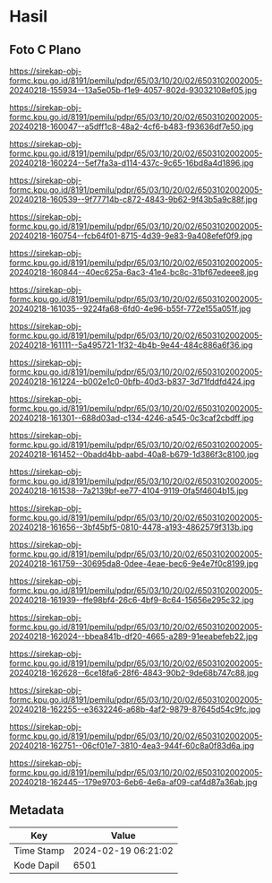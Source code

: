 # Hasil

## Foto C Plano

https://sirekap-obj-formc.kpu.go.id/8191/pemilu/pdpr/65/03/10/20/02/6503102002005-20240218-155934--13a5e05b-f1e9-4057-802d-93032108ef05.jpg

https://sirekap-obj-formc.kpu.go.id/8191/pemilu/pdpr/65/03/10/20/02/6503102002005-20240218-160047--a5dff1c8-48a2-4cf6-b483-f93636df7e50.jpg

https://sirekap-obj-formc.kpu.go.id/8191/pemilu/pdpr/65/03/10/20/02/6503102002005-20240218-160224--5ef7fa3a-d114-437c-9c65-16bd8a4d1896.jpg

https://sirekap-obj-formc.kpu.go.id/8191/pemilu/pdpr/65/03/10/20/02/6503102002005-20240218-160539--9f77714b-c872-4843-9b62-9f43b5a9c88f.jpg

https://sirekap-obj-formc.kpu.go.id/8191/pemilu/pdpr/65/03/10/20/02/6503102002005-20240218-160754--fcb64f01-8715-4d39-9e83-9a408efef0f9.jpg

https://sirekap-obj-formc.kpu.go.id/8191/pemilu/pdpr/65/03/10/20/02/6503102002005-20240218-160844--40ec625a-6ac3-41e4-bc8c-31bf67edeee8.jpg

https://sirekap-obj-formc.kpu.go.id/8191/pemilu/pdpr/65/03/10/20/02/6503102002005-20240218-161035--9224fa68-6fd0-4e96-b55f-772e155a051f.jpg

https://sirekap-obj-formc.kpu.go.id/8191/pemilu/pdpr/65/03/10/20/02/6503102002005-20240218-161111--5a495721-1f32-4b4b-9e44-484c886a6f36.jpg

https://sirekap-obj-formc.kpu.go.id/8191/pemilu/pdpr/65/03/10/20/02/6503102002005-20240218-161224--b002e1c0-0bfb-40d3-b837-3d71fddfd424.jpg

https://sirekap-obj-formc.kpu.go.id/8191/pemilu/pdpr/65/03/10/20/02/6503102002005-20240218-161301--688d03ad-c134-4246-a545-0c3caf2cbdff.jpg

https://sirekap-obj-formc.kpu.go.id/8191/pemilu/pdpr/65/03/10/20/02/6503102002005-20240218-161452--0badd4bb-aabd-40a8-b679-1d386f3c8100.jpg

https://sirekap-obj-formc.kpu.go.id/8191/pemilu/pdpr/65/03/10/20/02/6503102002005-20240218-161538--7a2139bf-ee77-4104-9119-0fa5f4604b15.jpg

https://sirekap-obj-formc.kpu.go.id/8191/pemilu/pdpr/65/03/10/20/02/6503102002005-20240218-161656--3bf45bf5-0810-4478-a193-4862579f313b.jpg

https://sirekap-obj-formc.kpu.go.id/8191/pemilu/pdpr/65/03/10/20/02/6503102002005-20240218-161759--30695da8-0dee-4eae-bec6-9e4e7f0c8199.jpg

https://sirekap-obj-formc.kpu.go.id/8191/pemilu/pdpr/65/03/10/20/02/6503102002005-20240218-161939--ffe98bf4-26c6-4bf9-8c64-15656e295c32.jpg

https://sirekap-obj-formc.kpu.go.id/8191/pemilu/pdpr/65/03/10/20/02/6503102002005-20240218-162024--bbea841b-df20-4665-a289-91eeabefeb22.jpg

https://sirekap-obj-formc.kpu.go.id/8191/pemilu/pdpr/65/03/10/20/02/6503102002005-20240218-162628--6ce18fa6-28f6-4843-90b2-9de68b747c88.jpg

https://sirekap-obj-formc.kpu.go.id/8191/pemilu/pdpr/65/03/10/20/02/6503102002005-20240218-162255--e3632246-a68b-4af2-9879-87645d54c9fc.jpg

https://sirekap-obj-formc.kpu.go.id/8191/pemilu/pdpr/65/03/10/20/02/6503102002005-20240218-162751--06cf01e7-3810-4ea3-944f-60c8a0f83d6a.jpg

https://sirekap-obj-formc.kpu.go.id/8191/pemilu/pdpr/65/03/10/20/02/6503102002005-20240218-162445--179e9703-6eb6-4e6a-af09-caf4d87a36ab.jpg


## Metadata

| Key        | Value               |
| ---------- | ------------------- |
| Time Stamp | 2024-02-19 06:21:02 |
| Kode Dapil | 6501                |



